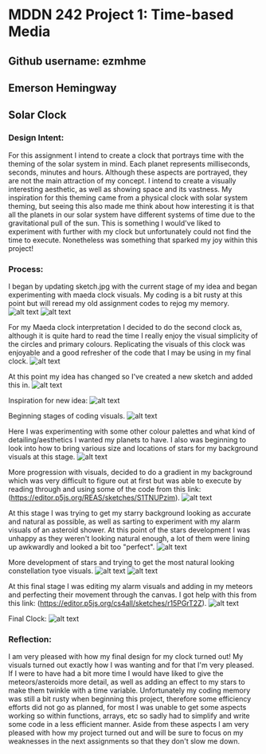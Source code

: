 # MDDN 242 Project 1: Time-based Media  
## Github username: ezmhme
## Emerson Hemingway
## Solar Clock

### Design Intent:

For this assignment I intend to create a clock that portrays time with the theming of the solar system in mind. Each planet represents milliseconds, seconds, minutes and hours. Although these aspects are portrayed, they are not the main attraction of my concept. I intend to create a visually interesting aesthetic, as well as showing space and its vastness. My inspiration for this theming came from a physical clock with solar system theming, but seeing this also made me think about how interesting it is that all the planets in our solar system have different systems of time due to the gravitational pull of the sun. This is something I would've liked to experiment with further with my clock but unfortunately could not find the time to execute. Nonetheless was something that sparked my joy within this project!

### Process:

I began by updating sketch.jpg with the current stage of my idea and began experimenting with maeda clock visuals. My coding is a bit rusty at this point but will reread my old assignment codes to rejog my memory.
![alt text](<Screenshot (234).png>)
![alt text](IMG_0642.JPG)

For my Maeda clock interpretation I decided to do the second clock as, although it is quite hard to read the time I really enjoy the visual simplicity of the circles and primary colours. Replicating the visuals of this clock was enjoyable and a good refresher of the code that I may be using in my final clock.
![alt text](<Screenshot (235).png>)

At this point my idea has changed so I've created a new sketch and added this in.
![alt text](sketch-1.jpg)

Inspiration for new idea:
![alt text](IMG_0737.PNG)

Beginning stages of coding visuals.
![alt text](preview-1.jpg)

Here I was experimenting with some other colour palettes and what kind of detailing/aesthetics I wanted my planets to have. I also was beginning to look into how to bring various size and locations of stars for my background visuals at this stage.
![alt text](<preview (2).jpg>)

More progression with visuals, decided to do a gradient in my background which was very difficult to figure out at first but was able to execute by reading through and using some of the code from this link: (https://editor.p5js.org/REAS/sketches/S1TNUPzim).
![alt text](<preview (3).jpg>)

At this stage I was trying to get my starry background looking as accurate and natural as possible, as well as sarting to experiment with my alarm visuals of an asteroid shower.
At this point of the stars development I was unhappy as they weren't looking natural enough, a lot of them were lining up awkwardly and looked a bit too "perfect".
![alt text](<preview (7).jpg>)

More development of stars and trying to get the most natural looking constellation tyoe visuals.
![alt text](<preview (9).jpg>)
![alt text](<preview (8).jpg>)

At this final stage I was editing my alarm visuals and adding in my meteors and perfecting their movement through the canvas. I got help with this from this link: (https://editor.p5js.org/cs4all/sketches/r15PGrT2Z).
![alt text](<preview (11).jpg>)

Final Clock:
![alt text](Hemingway_Emerson_Clock.jpg)

### Reflection:

I am very pleased with how my final design for my clock turned out! My visuals turned out exactly how I was wanting and for that I'm very pleased. If I were to have had a bit more time I would have liked to give the meteors/asteroids more detail, as well as adding an effect to my stars to make them twinkle with a time variable. Unfortunately my coding memory was still a bit rusty when beginning this project, therefore some efficiency efforts did not go as planned, for most I was unable to get some aspects working so within functions, arrays, etc so sadly had to simplify and write some code in a less efficient manner. Aside from these aspects I am very pleased with how my project turned out and will be sure to focus on my weaknesses in the next assignments so that they don't slow me down.